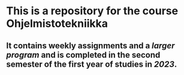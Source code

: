 # This is a repository for the course **Ohjelmistotekniikka**

## It contains weekly assignments and a *larger program* and is completed in the second semester of the **first year of studies in _2023_**.



